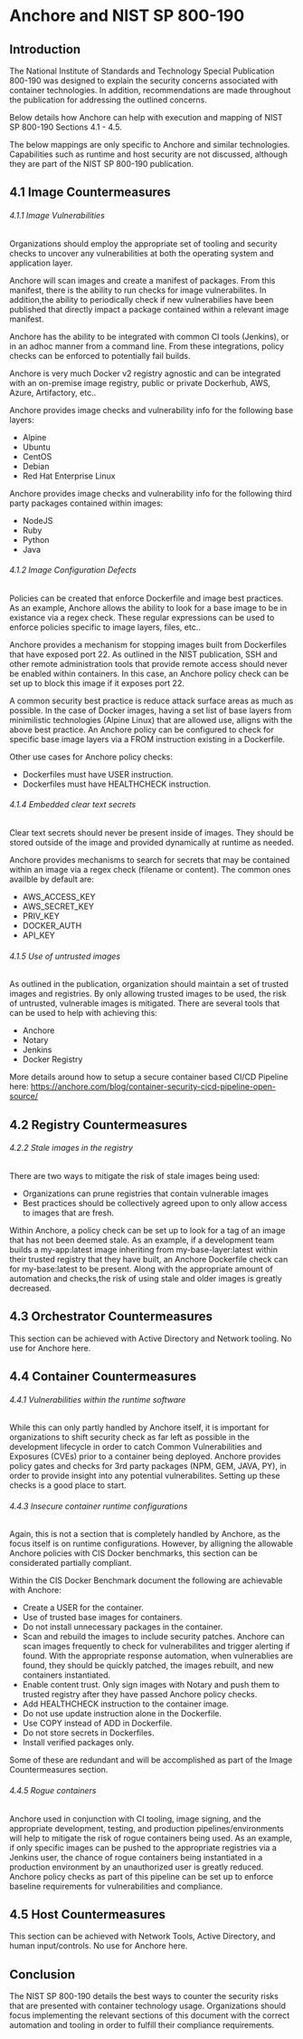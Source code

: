 # Anchore and NIST SP 800-190

## Introduction

The National Institute of Standards and Technology Special Publication 800-190 was designed to explain the security concerns associated with container technologies. In addition, recommendations are made throughout the publication for addressing the outlined concerns. 

Below details how Anchore can help with execution and mapping of NIST SP 800-190 Sections 4.1 - 4.5.

The below mappings are only specific to Anchore and similar technologies. Capabilities such as runtime and host security are not discussed, although they are part of the NIST SP 800-190 publication.

## 4.1 Image Countermeasures

###### 4.1.1 Image Vulnerabilities

Organizations should employ the appropriate set of tooling and security checks to uncover any vulnerabilities at both the operating system and application layer. 

Anchore will scan images and create a manifest of packages. From this manifest, there is the ability to run checks for image vulnerabilites. In addition,the ability to periodically check if new vulnerabilies have been published that directly impact a package contained within a relevant image manifest. 

Anchore has the ability to be integrated with common CI tools (Jenkins), or in an adhoc manner from a command line. From these integrations, policy checks can be enforced to potentially fail builds. 

Anchore is very much Docker v2 registry agnostic and can be integrated with an on-premise image registry, public or private Dockerhub, AWS, Azure, Artifactory, etc..

Anchore provides image checks and vulnerability info for the following base layers:

- Alpine
- Ubuntu
- CentOS
- Debian
- Red Hat Enterprise Linux

Anchore provides image checks and vulnerability info for the following third party packages contained within images:

- NodeJS
- Ruby
- Python
- Java


###### 4.1.2 Image Configuration Defects

Policies can be created that enforce Dockerfile and image best practices. As an example, Anchore allows the ability to look for a base image to be in existance via a regex check. These regular expressions can be used to enforce policies specific to image layers, files, etc..

Anchore provides a mechanism for stopping images built from Dockerfiles that have exposed port 22. As outlined in the NIST publication, SSH and other remote administration tools that provide remote access should never be enabled within containers. In this case, an Anchore policy check can be set up to block this image if it exposes port 22.

A common security best practice is reduce attack surface areas as much as possible. In the case of Docker images, having a set list of base layers from minimilistic technologies (Alpine Linux) that are allowed use, alligns with the above best practice. An Anchore policy can be configured to check for specific base image layers via a FROM instruction existing in a Dockerfile. 

Other use cases for Anchore policy checks:

- Dockerfiles must have USER instruction.
- Dockerfiles must have HEALTHCHECK instruction.


###### 4.1.4 Embedded clear text secrets

Clear text secrets should never be present inside of images. They should be stored outside of the image and provided dynamically at runtime as needed. 

Anchore provides mechanisms to search for secrets that may be contained within an image via a regex check (filename or content). The common ones availble by default are:

- AWS_ACCESS_KEY
- AWS_SECRET_KEY
- PRIV_KEY
- DOCKER_AUTH
- API_KEY

###### 4.1.5 Use of untrusted images

As outlined in the publication, organization should maintain a set of trusted images and registries. By only allowing trusted images to be used, the risk of untrusted, vulnerable images is mitigated. There are several tools that can be used to help with achieving this: 

- Anchore
- Notary
- Jenkins
- Docker Registry

More details around how to setup a secure container based CI/CD Pipeline here: https://anchore.com/blog/container-security-cicd-pipeline-open-source/

## 4.2 Registry Countermeasures

###### 4.2.2 Stale images in the registry

There are two ways to mitigate the risk of stale images being used: 

- Organizations can prune registries that contain vulnerable images
- Best practices should be collectively agreed upon to only allow access to images that are fresh. 

Within Anchore, a policy check can be set up to look for a tag of an image that has not been deemed stale. As an example, if a development team builds a my-app:latest image inheriting from my-base-layer:latest within their trusted registry that they have built, an Anchore Dockerfile check can for my-base:latest to be present. Along with the appropriate amount of automation and checks,the risk of using stale and older images is greatly decreased.  

## 4.3 Orchestrator Countermeasures

This section can be achieved with Active Directory and Network tooling. No use for Anchore here. 

## 4.4 Container Countermeasures

###### 4.4.1 Vulnerabilities within the runtime software

While this can only partly handled by Anchore itself, it is important for organizations to shift security check as far left as possible in the development lifecycle in order to catch Common Vulnerabilities and Exposures (CVEs) prior to a container being deployed. Anchore provides policy gates and checks for 3rd party packages (NPM, GEM, JAVA, PY), in order to provide insight into any potential vulnerabilites. Setting up these checks is a good place to start. 

###### 4.4.3 Insecure container runtime configurations

Again, this is not a section that is completely handled by Anchore, as the focus itself is on runtime configurations. However, by alligning the allowable Anchore policies with CIS Docker benchmarks, this section can be considerated partially compliant. 

Within the CIS Docker Benchmark document the following are achievable with Anchore: 

- Create a USER for the container.
- Use of trusted base images for containers.
- Do not install unnecessary packages in the container.
- Scan and rebuild the images to include security patches. Anchore can scan images frequently to check for vulnerabilites and trigger alerting if found. With the appropriate response automation, when vulnerablies are found, they should be quickly patched, the images rebuilt, and new containers instantiated. 
- Enable content trust. Only sign images with Notary and push them to trusted registry after they have passed Anchore policy checks.
- Add HEALTHCHECK instruction to the container image. 
- Do not use update instruction alone in the Dockerfile.
- Use COPY instead of ADD in Dockerfile.
- Do not store secrets in Dockerfiles.
- Install verified packages only.

Some of these are redundant and will be accomplished as part of the Image Countermeasures section.

###### 4.4.5 Rogue containers

Anchore used in conjunction with CI tooling, image signing, and the appropriate development, testing, and production pipelines/environments will help to mitigate the risk of rogue containers being used. As an example, if only specific images can be pushed to the appropriate registries via a Jenkins user, the chance of rogue containers being instantiated in a production environment by an unauthorized user is greatly reduced. Anchore policy checks as part of this pipeline can be set up to enforce baseline requirements for vulnerabilities and compliance. 

## 4.5 Host Countermeasures

This section can be achieved with Network Tools, Active Directory, and human input/controls. No use for Anchore here. 

## Conclusion

The NIST SP 800-190 details the best ways to counter the security risks that are presented with container technology usage. Organizations should focus implementing the relevant sections of this document with the correct automation and tooling in order to fulfill their compliance requirements. 
